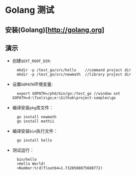 Golang 测试
===
## 安装(Golang)[http://golang.org]
## 演示
+ 创建`$EXT_ROOT_DIR`:

		mkdir -p /test_go/src/hello    //command project dir
		mkdir -p /test_go/src/newmath  //library project dir

+ 设置`GOPATH`环境变量:
						  
		export GOPATH=/phd/bin/go:/test_go //window set GOPATH=d:\Tools\go;e:\Github\project-samples\go

+ 编译安装`pkg`库文件：
		
		go install newmath
		go install mathii

+ 编译安装`bin`执行文件：

		go install hello		

+ 测试运行：
		
		bin/hello
		>Hello World!
		>Number:%!d(float64=1.7320508075688772)			